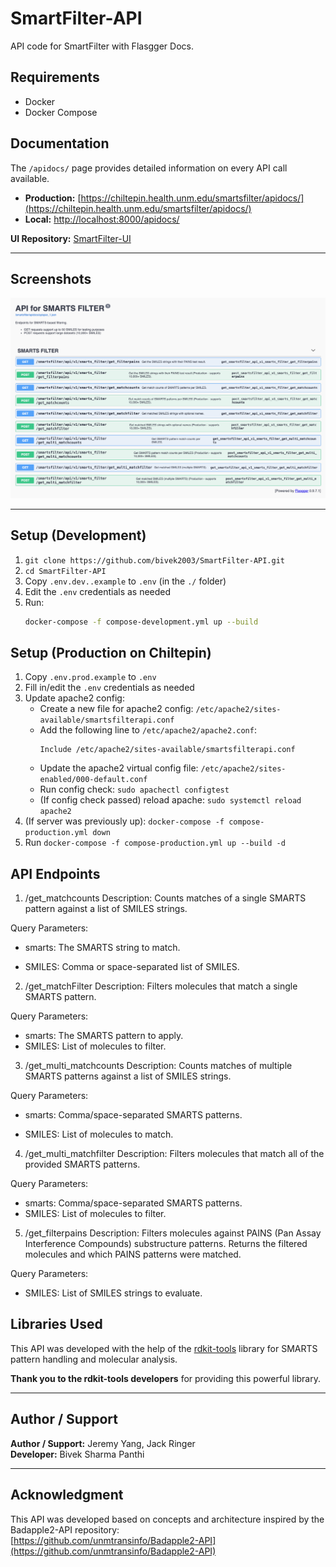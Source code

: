 # SmartFilter-API
API code for SmartFilter with Flasgger Docs.

## Requirements
* Docker  
* Docker Compose  

## Documentation
The `/apidocs/` page provides detailed information on every API call available.

* **Production:** [https://chiltepin.health.unm.edu/smartsfilter/apidocs/](https://chiltepin.health.unm.edu/smartsfilter/apidocs/)  
* **Local:** [http://localhost:8000/apidocs/](http://localhost:8000/apidocs/)  

**UI Repository:** [SmartFilter-UI](https://github.com/unmtransinfo/SmartFilter-UI/)

---

## Screenshots

![API Home](/docs/images/api_docs.png)   

---

## Setup (Development)
1. `git clone https://github.com/bivek2003/SmartFilter-API.git`  
2. `cd SmartFilter-API`  
3. Copy `.env.dev..example` to `.env` (in the `./` folder)  
4. Edit the `.env` credentials as needed  
5. Run:
   ```bash
   docker-compose -f compose-development.yml up --build


## Setup (Production on Chiltepin)
1. Copy `.env.prod.example` to `.env`
2. Fill in/edit the `.env` credentials as needed 
3. Update apache2 config:
   - Create a new file for apache2 config: `/etc/apache2/sites-available/smartsfilterapi.conf`
   - Add the following line to `/etc/apache2/apache2.conf`:
     ```
     Include /etc/apache2/sites-available/smartsfilterapi.conf
     ```
   - Update the apache2 virtual config file: `/etc/apache2/sites-enabled/000-default.conf`
   - Run config check: `sudo apachectl configtest`
   - (If config check passed) reload apache: `sudo systemctl reload apache2`
4. (If server was previously up): `docker-compose -f compose-production.yml down`
5. Run `docker-compose -f compose-production.yml up --build -d`

## API Endpoints
1. /get_matchcounts
Description:
Counts matches of a single SMARTS pattern against a list of SMILES strings.

Query Parameters:

* smarts: The SMARTS string to match.

* SMILES: Comma or space-separated list of SMILES.

2. /get_matchFilter
Description:
Filters molecules that match a single SMARTS pattern.

Query Parameters:
* smarts: The SMARTS pattern to apply.
* SMILES: List of molecules to filter.

3. /get_multi_matchcounts
Description:
Counts matches of multiple SMARTS patterns against a list of SMILES strings.

Query Parameters:

* smarts: Comma/space-separated SMARTS patterns.

* SMILES: List of molecules to match.

4. /get_multi_matchfilter
Description:
Filters molecules that match all of the provided SMARTS patterns.

Query Parameters:
* smarts: Comma/space-separated SMARTS patterns.
* SMILES: List of molecules to filter.

5. /get_filterpains
Description:
Filters molecules against PAINS (Pan Assay Interference Compounds) substructure patterns.
Returns the filtered molecules and which PAINS patterns were matched.

Query Parameters:
* SMILES: List of SMILES strings to evaluate.

## Libraries Used

This API was developed with the help of the [rdkit-tools](https://github.com/jeremyjyang/rdkit-tools?tab=readme-ov-file#smarts) library for SMARTS pattern handling and molecular analysis.

**Thank you to the rdkit-tools developers** for providing this powerful library.

---

## Author / Support

**Author / Support:** Jeremy Yang, Jack Ringer  
**Developer:** Bivek Sharma Panthi

---

## Acknowledgment

This API was developed based on concepts and architecture inspired by the Badapple2-API repository:  
[https://github.com/unmtransinfo/Badapple2-API](https://github.com/unmtransinfo/Badapple2-API)

